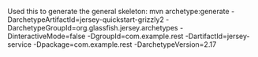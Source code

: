 Used this to generate the general skeleton:
  mvn archetype:generate -DarchetypeArtifactId=jersey-quickstart-grizzly2 -DarchetypeGroupId=org.glassfish.jersey.archetypes -DinteractiveMode=false -DgroupId=com.example.rest -DartifactId=jersey-service -Dpackage=com.example.rest -DarchetypeVersion=2.17


